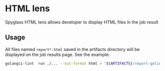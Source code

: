 # HTML lens

Spyglass HTML lens allows developer to display HTML files in the job result

## Usage

All files named `report*.html` saved in the artifacts directory will be displayed on the job results page. See the example:

```bash
golangci-lint  run ./... --out-format html > "${ARTIFACTS}/report-golint.html"
```
